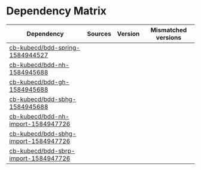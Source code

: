 # Dependency Matrix

Dependency | Sources | Version | Mismatched versions
---------- | ------- | ------- | -------------------
[cb-kubecd/bdd-spring-1584944527](https://github.com/cb-kubecd/bdd-spring-1584944527.git) |  | []() | 
[cb-kubecd/bdd-nh-1584945688](https://github.com/cb-kubecd/bdd-nh-1584945688.git) |  | []() | 
[cb-kubecd/bdd-gh-1584945688](https://github.com/cb-kubecd/bdd-gh-1584945688.git) |  | []() | 
[cb-kubecd/bdd-sbhg-1584945688](https://github.com/cb-kubecd/bdd-sbhg-1584945688.git) |  | []() | 
[cb-kubecd/bdd-nh-import-1584947726](https://github.com/cb-kubecd/bdd-nh-import-1584947726.git) |  | []() | 
[cb-kubecd/bdd-sbhg-import-1584947726](https://github.com/cb-kubecd/bdd-sbhg-import-1584947726.git) |  | []() | 
[cb-kubecd/bdd-sbrp-import-1584947726](https://github.com/cb-kubecd/bdd-sbrp-import-1584947726.git) |  | []() | 
